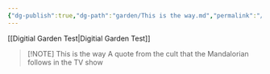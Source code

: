 ```yaml
---
{"dg-publish":true,"dg-path":"garden/This is the way.md","permalink":"/garden/this-is-the-way/","created":"","updated":""}
---
```



[[Digitial Garden Test\|Digitial Garden Test]]

> [!NOTE] This is the way
> A quote from the cult that the Mandalorian follows in the TV show

